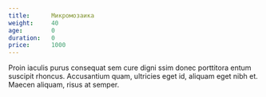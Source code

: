 ```yaml
---
title:      Микромозаика
weight:     40
age:        0
duration:   0
price:      1000
---
```

Proin iaculis purus consequat sem cure digni ssim donec porttitora entum suscipit rhoncus. Accusantium quam, ultricies eget id, aliquam eget nibh et. Maecen aliquam, risus at semper.